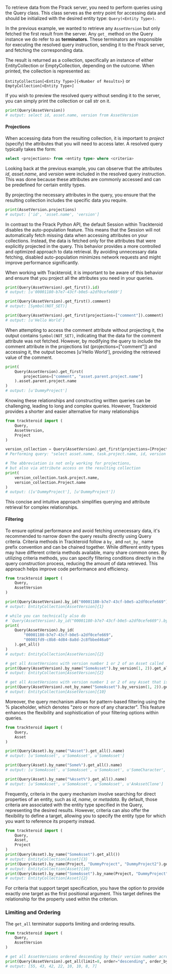 To retrieve data from the Ftrack server, you need to perform queries using the Query class. This class serves as the entry point for accessing data and should be initialized with the desired entity type: `Query(<Entity Type>)`.

In the previous example, we wanted to retrieve any `AssetVersion` but only fetched the first result from the server. Any `get_` method on the Query instance we do refer to as **terminators**. 
These terminators are responsible for executing the resolved query instruction, sending it to the Ftrack server, and fetching the corresponding data. 

The result is returned as a collection, specifically an instance of either EntityCollection or EmptyCollection, depending on the outcome. When printed, the collection is represented as:

`EntityCollection[<Entity Type>]{<Number of Results>}` or `EmptyCollection[<Entity Type>]`

If you wish to preview the resolved query without sending it to the server, you can simply print the collection or call str on it.

```python
print(Query(AssetVersion))
# output: select id, asset.name, version from AssetVersion
```

#### Projections

When accessing data from the resulting collection, it is important to _project_ (specify) the attributes that you will need to access later. 
A resolved query typically takes the form:

```sql
select <projections> from <entity type> where <criteria>
```

Looking back at the previous example, you can observe that the attributes _id_, _asset.name_, and _version_ were included in the resolved query instruction. 
This was done because these attributes are commonly accessed and can be predefined for certain entity types.

By projecting the necessary attributes in the query, you ensure that the resulting collection includes the specific data you require.

```python
print(AssetVersion.projections)
# output: ['id', 'asset.name', 'version']
```
In contrast to the Ftrack Python API, the default Session within Trackteroid disables the auto-population feature. This means that the Session will not automatically fetch missing data when accessing attributes on your collections. Instead, the data is fetched only for the attributes that were explicitly projected in the query.
This behavior provides a more controlled and optimized approach to data retrieval. By avoiding unnecessary data fetching, disabled auto-population minimizes network requests and might improve performance significantly. 

When working with Trackteroid, it is important to be aware of this behavior and ensure that you project all the attributes you need in your queries. 

```python
print(Query(AssetVersion).get_first().id)
# output: [u'00001180-b7e7-43cf-b0e5-a2df0cefe669']

print(Query(AssetVersion).get_first().comment)
# output: [Symbol(NOT_SET)]

print(Query(AssetVersion).get_first(projections=["comment"]).comment)
# output: [u'Hello World']
```
When attempting to access the comment attribute without projecting it, the output contains `Symbol(NOT_SET)`, indicating that the data for the comment attribute was not fetched.
However, by modifying the query to include the comment attribute in the projections list (projections=["comment"]) and accessing it, the output becomes [u'Hello World'], providing the retrieved value of the comment.

```python
print(
    Query(AssetVersion).get_first(
        projections=["comment", "asset.parent.project.name"]
    ).asset.parent.project.name
)
# output: [u'DummyProject']
```
Knowing these relationships and constructing written queries can be challenging, leading to long and complex queries. However, Trackteroid provides a shorter and easier alternative for many relationships
```python
from trackteroid import (
    Query,
    AssetVersion,
    Project
)

version_collection = Query(AssetVersion).get_first(projections=[Project.name])
# Performing query: "select asset.name, task.project.name, id, version from Asset"

# The abbreviation is not only working for projections, 
# but also via attribute access on the resulting collection
print(
    version_collection.task.project.name,
    version_collection.Project.name
)
# output: ([u'DummyProject'], [u'DummyProject'])
```

This concise and intuitive approach simplifies querying and attribute retrieval for complex relationships.

#### Filtering

To ensure optimal performance and avoid fetching unnecessary data, it's recommended to narrow down the query results directly using Query criteria. Criteria methods in Trackteroid follow a `by_` and `not_by_` name prefix convention and can be chained together. While different entity types may have different criteria methods available, many share common ones.
By utilizing criteria methods, you can specify filtering conditions directly in the query construction process, reducing the amount of data retrieved. This approach helps improve code performance and efficiency.

```python
from trackteroid import (
    Query,
    AssetVersion
)

print(Query(AssetVersion).by_id("00001180-b7e7-43cf-b0e5-a2df0cefe669").get_all())
# output: EntityCollection[AssetVersion]{1}

# while you can technically also do 
# `Query(AssetVersion).by_id("00001180-b7e7-43cf-b0e5-a2df0cefe669").by_id("00001fd9-c8b8-4d84-8a8d-2c8fbbed46a0").get_all()`
print(
    Query(AssetVersion).by_id(
        "00001180-b7e7-43cf-b0e5-a2df0cefe669", 
        "00001fd9-c8b8-4d84-8a8d-2c8fbbed46a0"
    ).get_all()
)
# output: EntityCollection[AssetVersion]{2}

# get all AssetVersions with version number 1 or 2 of an Asset called 'SomeAsset'
print(Query(AssetVersion).by_name("SomeAsset").by_version(1, 2)).get_all()
# output: EntityCollection[AssetVersion]{2}

# get all AssetVersions with version number 1 or 2 of any Asset that is NOT called 'SomeAsset'
print(Query(AssetVersion).not_by_name("SomeAsset").by_version(1, 2)).get_all()
# output: EntityCollection[AssetVersion]{10}
```

Moreover, the query mechanism allows for pattern-based filtering using the % placeholder, which denotes "zero or more of any character". This feature enhances the flexibility and sophistication of your filtering options within queries.
```python
from trackteroid import (
    Query,
    Asset
)

print(Query(Asset).by_name("%Asset").get_all().name)
# output: [u'SomeAsset', u'SomeAsset', u'SomeAsset']

print(Query(Asset).by_name("Some%").get_all().name)
# output: [u'SomeAsset', u'SomeAsset', u'SomeAsset', u'SomeCharacter', u'SomeScene']

print(Query(Asset).by_name("%Asset%").get_all().name)
# output: [u'SomeAsset', u'SomeAsset', u'SomeAsset', u'AnAssetClone']
```

Frequently, criteria in the query mechanism involve searching for direct properties of an entity, such as _id_, _name_, or _metadata_. By default, those criteria are associated with the entity type specified in the Query, representing the desired results. However, criteria can also offer the flexibility to define a target, allowing you to specify the entity type for which you want to reference its property instead.
```python
from trackteroid import (
    Query,
    Asset,
    Project
)
print(Query(Asset).by_name("SomeAsset").get_all())
# output: EntityCollection[Asset]{3}
print(Query(Asset).by_name(Project, "DummyProject", "DummyProject2").get_all())
# output: EntityCollection[Asset]{10}
print(Query(Asset).by_name("SomeAsset").by_name(Project, "DummyProject", "DummyProject2").get_all())
# output: EntityCollection[Asset]{2}
```

For criteria that support target specification, you have the option to provide exactly one target as the first positional argument. This target defines the relationship for the property used within the criterion.

### Limiting and Ordering

The `get_all` terminator supports limiting and ordering results.

```python
from trackteroid import (
    Query,
    AssetVersion
)

# get all AssetVersions ordered descending by their version number across all Assets
print(Query(AssetVersion).get_all(limit=8, order="descending", order_by="version").version)
# output: [55, 43, 42, 22, 10, 10, 8, 7]
```